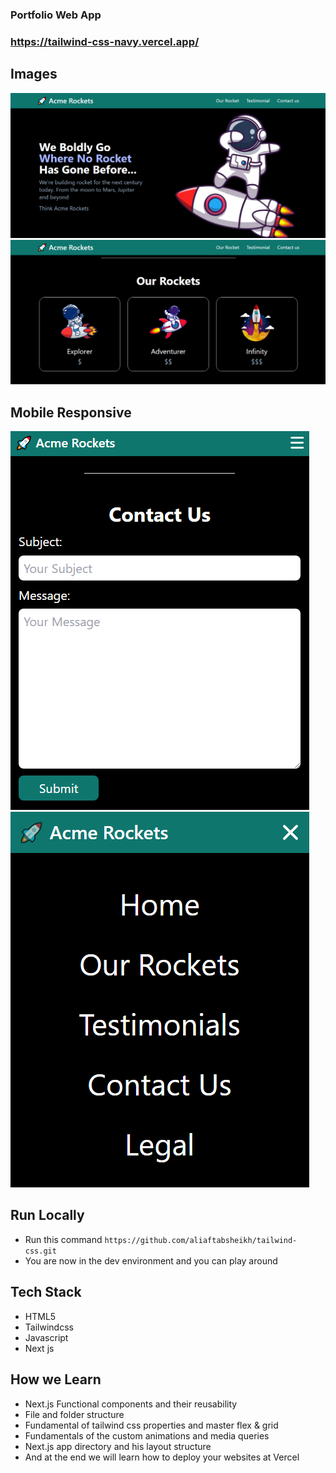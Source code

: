 ### Portfolio Web App

###  https://tailwind-css-navy.vercel.app/



## Images

<img src='./public/images/tc1.png'/>
<img src='./public/images/tc2.png'/>



## Mobile Responsive

<img src='./public/images/tcm3.png'/>
<img src='./public/images/tcm4.png'/>


## Run Locally

- Run this command `https://github.com/aliaftabsheikh/tailwind-css.git`
- You are now in the dev environment and you can play around

## Tech Stack

- HTML5
- Tailwindcss
- Javascript
- Next js

## How we Learn

- Next.js Functional components and their reusability
- File and folder structure
- Fundamental of tailwind css properties and master flex & grid
- Fundamentals of the custom animations and media queries
- Next.js app directory and his layout structure
- And at the end we will learn how to deploy your websites at Vercel